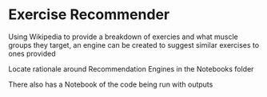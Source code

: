 # Exercise Recommender

Using Wikipedia to provide a breakdown of exercies and what muscle groups they target, an engine can be created to suggest similar exercises to ones provided

Locate rationale around Recommendation Engines in the Notebooks folder

There also has a Notebook of the code being run with outputs